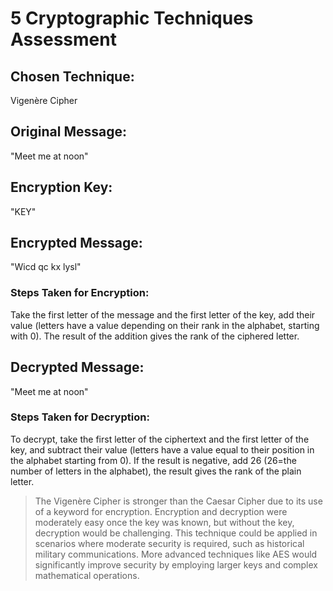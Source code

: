# 5 Cryptographic Techniques Assessment

## Chosen Technique:
Vigenère Cipher

## Original Message:
"Meet me at noon"

## Encryption Key:
"KEY"

## Encrypted Message:
"Wicd qc kx lysl" 

### Steps Taken for Encryption:
Take the first letter of the message and the first letter of the key, add their value (letters have a value depending on their rank in the alphabet, starting with 0). The result of the addition gives the rank of the ciphered letter.

## Decrypted Message:
"Meet me at noon"

### Steps Taken for Decryption:
To decrypt, take the first letter of the ciphertext and the first letter of the key, and subtract their value (letters have a value equal to their position in the alphabet starting from 0). If the result is negative, add 26 (26=the number of letters in the alphabet), the result gives the rank of the plain letter.
   
> The Vigenère Cipher is stronger than the Caesar Cipher due to its use of a keyword for encryption. Encryption and decryption were moderately easy once the key was known, but without the key, decryption would be challenging. This technique could be applied in scenarios where moderate security is required, such as historical military communications. More advanced techniques like AES would significantly improve security by employing larger keys and complex mathematical operations.

